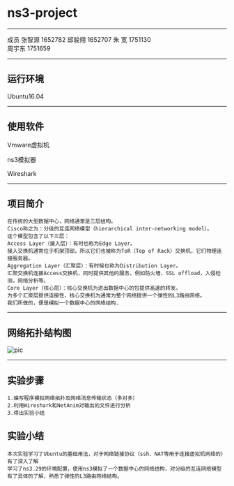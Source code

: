 # ns3-project
---




成员
张智源	1652782	
邱骏翔	1652707	
朱    宽     1751130	
周宇东	1751659

---

## 运行环境

Ubuntu16.04 

---

## 使用软件

Vmware虚拟机

ns3模拟器

Wireshark

---

## 项目简介
	在传统的大型数据中心，网络通常是三层结构。
	Cisco称之为：分级的互连网络模型（hierarchical inter-networking model）。
	这个模型包含了以下三层：
	Access Layer（接入层）：有时也称为Edge Layer。
	接入交换机通常位于机架顶部，所以它们也被称为ToR（Top of Rack）交换机，它们物理连接服务器。
	Aggregation Layer（汇聚层）：有时候也称为Distribution Layer。
	汇聚交换机连接Access交换机，同时提供其他的服务，例如防火墙，SSL offload，入侵检测，网络分析等。
	Core Layer（核心层）：核心交换机为进出数据中心的包提供高速的转发。
	为多个汇聚层提供连接性，核心交换机为通常为整个网络提供一个弹性的L3路由网络。
	我们所做的，便是模拟一个数据中心的网络结构.

---

## 网络拓扑结构图

![pic](https://github.com/acdzh/ns3-project/blob/master/img/dc.jpg)

---

## 实验步骤

	1.编写程序模拟网络拓扑及网络消息传输状态（多对多）
	2.利用Wireshark和NetAnim对输出的文件进行分析
	3.得出实验小结
## 实验小结

	本次实验学习了Ubuntu的基础用法，对于网络链接协议（ssh、NAT等用于连接虚拟机网络的）有了深入了解
	学习了ns3.29的环境配置，使用ns3模拟了一个数据中心的网络结构，对分级的互连网络模型有了具体的了解，熟悉了弹性的L3路由网络结构。



